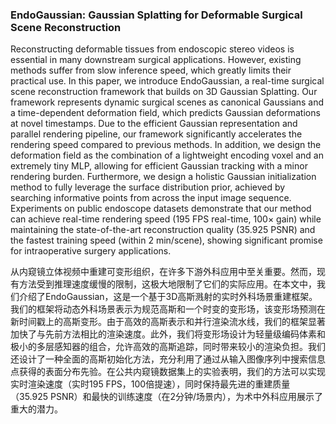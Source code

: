 ### EndoGaussian: Gaussian Splatting for Deformable Surgical Scene Reconstruction

Reconstructing deformable tissues from endoscopic stereo videos is essential in many downstream surgical applications. However, existing methods suffer from slow inference speed, which greatly limits their practical use. In this paper, we introduce EndoGaussian, a real-time surgical scene reconstruction framework that builds on 3D Gaussian Splatting. Our framework represents dynamic surgical scenes as canonical Gaussians and a time-dependent deformation field, which predicts Gaussian deformations at novel timestamps. Due to the efficient Gaussian representation and parallel rendering pipeline, our framework significantly accelerates the rendering speed compared to previous methods. In addition, we design the deformation field as the combination of a lightweight encoding voxel and an extremely tiny MLP, allowing for efficient Gaussian tracking with a minor rendering burden. Furthermore, we design a holistic Gaussian initialization method to fully leverage the surface distribution prior, achieved by searching informative points from across the input image sequence. Experiments on public endoscope datasets demonstrate that our method can achieve real-time rendering speed (195 FPS real-time, 100× gain) while maintaining the state-of-the-art reconstruction quality (35.925 PSNR) and the fastest training speed (within 2 min/scene), showing significant promise for intraoperative surgery applications.

从内窥镜立体视频中重建可变形组织，在许多下游外科应用中至关重要。然而，现有方法受到推理速度缓慢的限制，这极大地限制了它们的实际应用。在本文中，我们介绍了EndoGaussian，这是一个基于3D高斯溅射的实时外科场景重建框架。我们的框架将动态外科场景表示为规范高斯和一个时变的变形场，该变形场预测在新时间戳上的高斯变形。由于高效的高斯表示和并行渲染流水线，我们的框架显著加快了与先前方法相比的渲染速度。此外，我们将变形场设计为轻量级编码体素和极小的多层感知器的组合，允许高效的高斯追踪，同时带来较小的渲染负担。我们还设计了一种全面的高斯初始化方法，充分利用了通过从输入图像序列中搜索信息点获得的表面分布先验。在公共内窥镜数据集上的实验表明，我们的方法可以实现实时渲染速度（实时195 FPS，100倍提速），同时保持最先进的重建质量（35.925 PSNR）和最快的训练速度（在2分钟/场景内），为术中外科应用展示了重大的潜力。
